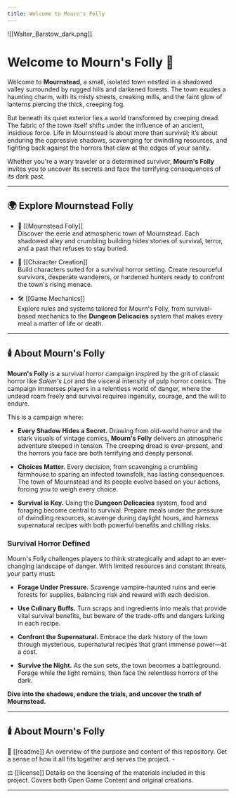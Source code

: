 ```yaml
---
title: Welcome to Mourn's Folly
---
```

![[Walter_Barstow_dark.png]]

# Welcome to Mourn's Folly 🌙

Welcome to **Mournstead**, a small, isolated town nestled in a shadowed valley surrounded by rugged hills and darkened forests. The town exudes a haunting charm, with its misty streets, creaking mills, and the faint glow of lanterns piercing the thick, creeping fog. 

But beneath its quiet exterior lies a world transformed by creeping dread. The fabric of the town itself shifts under the influence of an ancient, insidious force. Life in Mournstead is about more than survival; it’s about enduring the oppressive shadows, scavenging for dwindling resources, and fighting back against the horrors that claw at the edges of your sanity.

Whether you're a wary traveler or a determined survivor, **Mourn's Folly** invites you to uncover its secrets and face the terrifying consequences of its dark past. 

---

## 🌍 Explore Mournstead Folly

- 🌲 [[Mournstead Folly]]  
  Discover the eerie and atmospheric town of Mournstead. Each shadowed alley and crumbling building hides stories of survival, terror, and a past that refuses to stay buried.

- 🧙 [[Character Creation]]  
  Build characters suited for a survival horror setting. Create resourceful survivors, desperate wanderers, or hardened hunters ready to confront the town's rising menace.

- 🛠️ [[Game Mechanics]]  
  Explore rules and systems tailored for Mourn's Folly, from survival-based mechanics to the **Dungeon Delicacies** system that makes every meal a matter of life or death.

---

## 🕯️ About Mourn's Folly

**Mourn's Folly** is a survival horror campaign inspired by the grit of classic horror like *Salem's Lot* and the visceral intensity of pulp horror comics. The campaign immerses players in a relentless world of danger, where the undead roam freely and survival requires ingenuity, courage, and the will to endure.

This is a campaign where:

- **Every Shadow Hides a Secret.** Drawing from old-world horror and the stark visuals of vintage comics, **Mourn's Folly** delivers an atmospheric adventure steeped in tension. The creeping dread is ever-present, and the horrors you face are both terrifying and deeply personal.

- **Choices Matter.** Every decision, from scavenging a crumbling farmhouse to sparing an infected townsfolk, has lasting consequences. The town of Mournstead and its people evolve based on your actions, forcing you to weigh every choice.

- **Survival is Key.** Using the **Dungeon Delicacies** system, food and foraging become central to survival. Prepare meals under the pressure of dwindling resources, scavenge during daylight hours, and harness supernatural recipes with both powerful benefits and chilling risks.

### Survival Horror Defined
Mourn's Folly challenges players to think strategically and adapt to an ever-changing landscape of danger. With limited resources and constant threats, your party must:

- **Forage Under Pressure.** Scavenge vampire-haunted ruins and eerie forests for supplies, balancing risk and reward with each decision.

- **Use Culinary Buffs.** Turn scraps and ingredients into meals that provide vital survival benefits, but beware of the trade-offs and dangers lurking in each recipe.

- **Confront the Supernatural.** Embrace the dark history of the town through mysterious, supernatural recipes that grant immense power—at a cost.

- **Survive the Night.** As the sun sets, the town becomes a battleground. Forage while the light remains, then face the relentless horrors of the dark.

**Dive into the shadows, endure the trials, and uncover the truth of Mournstead.**

---

## 🕯️ About Mourn's Folly

📜 [[readme]] An overview of the purpose and content of this repository. Get a sense of how it all fits together and serves the project. -

⚖️ [[license]] Details on the licensing of the materials included in this project. Covers both Open Game Content and original creations. 

---